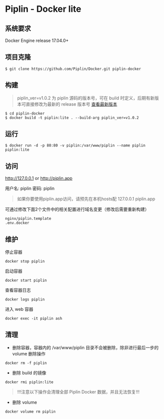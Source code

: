 # Piplin - Docker lite
## 系统要求
Docker Engine release 17.04.0+

## 项目克隆

```
$ git clone https://github.com/Piplin/Docker.git piplin-docker
```

## 构建

>piplin_ver=v1.0.2 为 piplin 源码的版本号，可在 build 时定义，后期有新版本可直接修改为最新的 release 版本号 [查看最新版本](https://github.com/Piplin/Piplin/releases)

```
$ cd piplin-docker
$ docker build -t piplin:lite . --build-arg piplin_ver=v1.0.2
```

## 运行

```
$ docker run -d -p 80:80 -v piplin:/var/www/piplin --name piplin piplin:lite
```

## 访问

http://127.0.0.1 or http://piplin.app

用户名: piplin
密码: piplin

> 如果你要使用piplin.app访问，请预先在本机hosts配 127.0.0.1 piplin.app

可通过修改下面2个文件中的相关配置进行域名变更（修改后需要重新构建）

```
nginx/piplin.template
.env.docker
```

## 维护
停止容器

`docker stop piplin`

启动容器

`docker start piplin`

查看容器日志

`docker logs piplin`

进入 web 容器

`docker exec -it piplin ash`

## 清理

* 删除容器，容器内的 /var/www/piplin 目录不会被删除，除非进行最后一步的 volume 删除操作

`docker rm -f piplin`

* 删除 build 的镜像

`docker rmi piplin:lite`

>!!!注意以下操作会清理全部 Piplin Docker 数据，并且无法恢复!!!

* 删除 volume

`docker volume rm piplin`